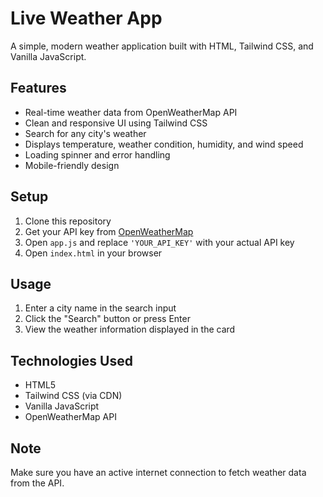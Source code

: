 # Live Weather App

A simple, modern weather application built with HTML, Tailwind CSS, and Vanilla JavaScript.

## Features

- Real-time weather data from OpenWeatherMap API
- Clean and responsive UI using Tailwind CSS
- Search for any city's weather
- Displays temperature, weather condition, humidity, and wind speed
- Loading spinner and error handling
- Mobile-friendly design

## Setup

1. Clone this repository
2. Get your API key from [OpenWeatherMap](https://openweathermap.org/api)
3. Open `app.js` and replace `'YOUR_API_KEY'` with your actual API key
4. Open `index.html` in your browser

## Usage

1. Enter a city name in the search input
2. Click the "Search" button or press Enter
3. View the weather information displayed in the card

## Technologies Used

- HTML5
- Tailwind CSS (via CDN)
- Vanilla JavaScript
- OpenWeatherMap API

## Note

Make sure you have an active internet connection to fetch weather data from the API. 